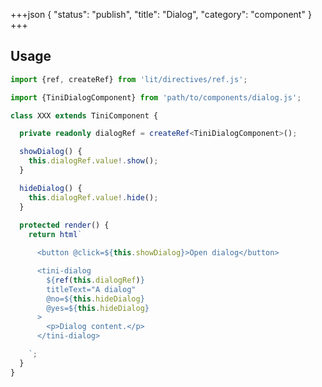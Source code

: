 +++json
{
  "status": "publish",
  "title": "Dialog",
  "category": "component"
}
+++

## Usage

<content-ui-post-dialog-usage></content-ui-post-dialog-usage>

```ts
import {ref, createRef} from 'lit/directives/ref.js';

import {TiniDialogComponent} from 'path/to/components/dialog.js';

class XXX extends TiniComponent {

  private readonly dialogRef = createRef<TiniDialogComponent>();

  showDialog() {
    this.dialogRef.value!.show();
  }

  hideDialog() {
    this.dialogRef.value!.hide();
  }
  
  protected render() {
    return html`

      <button @click=${this.showDialog}>Open dialog</button>

      <tini-dialog
        ${ref(this.dialogRef)}
        titleText="A dialog"
        @no=${this.hideDialog}
        @yes=${this.hideDialog}
      >
        <p>Dialog content.</p>
      </tini-dialog>

    `;
  }
}
```
